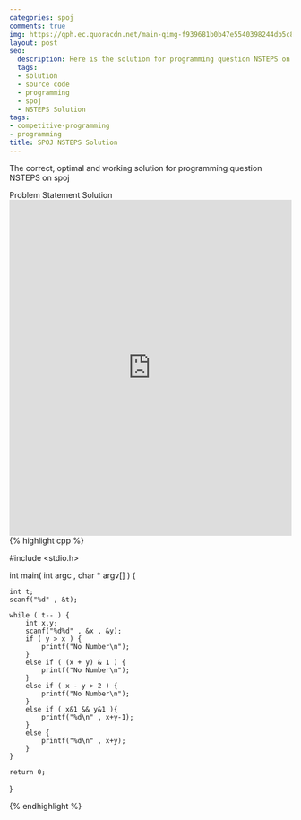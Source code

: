 ```yaml
---
categories: spoj
comments: true
img: https://qph.ec.quoracdn.net/main-qimg-f939681b0b47e5540398244db5c8966f?convert_to_webp=true
layout: post
seo:
  description: Here is the solution for programming question NSTEPS on spoj
  tags:
  - solution
  - source code
  - programming
  - spoj
  - NSTEPS Solution
tags:
- competitive-programming
- programming
title: SPOJ NSTEPS Solution
---
```

The correct, optimal and working solution for programming question NSTEPS on spoj

<div class="ui secondary pointing large menu">
  <a class="grey item" data-tab="problem-statement">
    Problem Statement
  </a>
  <a class="active item grey" data-tab="solution">
    Solution
  </a>
</div>
<div class="ui bottom attached tab" data-tab="problem-statement">
    <iframe src="http://www.spoj.com/problems/NSTEPS/" width="100%" height="600px" style="overflow: scroll; border: none;"></iframe>
</div>
<div class="ui bottom attached active tab" data-tab="solution">
{% highlight cpp %}

#include <stdio.h>

int main( int argc , char * argv[] ) {

	int t;
	scanf("%d" , &t);

	while ( t-- ) {
		int x,y;
		scanf("%d%d" , &x , &y);
		if ( y > x ) {
			printf("No Number\n");
		}
		else if ( (x + y) & 1 ) {
			printf("No Number\n");
		}
		else if ( x - y > 2 ) {
			printf("No Number\n");
		}
		else if ( x&1 && y&1 ){
			printf("%d\n" , x+y-1);
		}
		else {
			printf("%d\n" , x+y);
		}
	}

	return 0;
}


{% endhighlight %}
</div>
